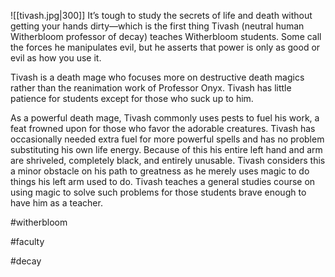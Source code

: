 ![[tivash.jpg|300]]
It’s tough to study the secrets of life and death without getting your hands dirty—which is the first thing Tivash (neutral human Witherbloom professor of decay) teaches Witherbloom students. Some call the forces he manipulates evil, but he asserts that power is only as good or evil as how you use it.

Tivash is a death mage who focuses more on destructive death magics rather than the reanimation work of Professor Onyx. Tivash has little patience for students except for those who suck up to him. 

As a powerful death mage, Tivash commonly uses pests to fuel his work, a feat frowned upon for those who favor the adorable creatures. Tivash has occasionally needed extra fuel for more powerful spells and has no problem substituting his own life energy. Because of this his entire left hand and arm are shriveled, completely black, and entirely unusable. Tivash considers this a minor obstacle on his path to greatness as he merely uses magic to do things his left arm used to do. Tivash teaches a general studies course on using magic to solve such problems for those students brave enough to have him as a teacher.

#witherbloom

#faculty

#decay